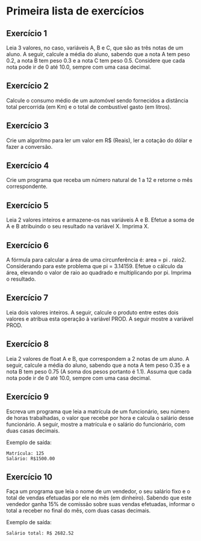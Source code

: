 # Primeira lista de exercícios

## Exercício 1

Leia 3 valores, no caso, variáveis A, B e C, que são as três notas de um aluno. A seguir, calcule a média do aluno, sabendo que a nota A tem peso 0.2, a nota B tem peso 0.3 e a nota C tem peso 0.5. Considere que cada nota pode ir de 0 até 10.0, sempre com uma casa decimal.

## Exercício 2

Calcule o consumo médio de um automóvel sendo fornecidos a distância total percorrida (em Km) e o total de combustível gasto (em litros).

## Exercício 3

Crie um algoritmo para ler um valor em R$ (Reais), ler a cotação do dólar e fazer a conversão.

## Exercício 4

Crie um programa que receba um número natural de 1 a 12 e retorne o mês correspondente.

## Exercício 5

Leia 2 valores inteiros e armazene-os nas variáveis A e B. Efetue a soma de A e B atribuindo o seu resultado na variável X. Imprima X.

## Exercício 6

A fórmula para calcular a área de uma circunferência é: area = pi . raio2. Considerando para este problema que pi = 3.14159. Efetue o cálculo da área, elevando o valor de raio ao quadrado e multiplicando por pi. Imprima o resultado.

## Exercício 7

Leia dois valores inteiros. A seguir, calcule o produto entre estes dois valores e atribua esta operação à variável PROD. A seguir mostre a variável PROD.

## Exercício 8

Leia 2 valores de float A e B, que correspondem a 2 notas de um aluno. A seguir, calcule a média do aluno, sabendo que a nota A tem peso 0.35 e a nota B tem peso 0.75 (A soma dos pesos portanto é 1.1). Assuma que cada nota pode ir de 0 até 10.0, sempre com uma casa decimal.

## Exercício 9

Escreva um programa que leia a matrícula de um funcionário, seu número de horas trabalhadas, o valor que recebe por hora e calcula o salário desse funcionário. A seguir, mostre a matrícula e o salário do funcionário, com duas casas decimais.

Exemplo de saída:

	Matrícula: 125
	Salário: R$1500.00

## Exercício 10

Faça um programa que leia o nome de um vendedor, o seu salário fixo e o total de vendas efetuadas por ele no mês (em dinheiro). Sabendo que este vendedor ganha 15% de comissão sobre suas vendas efetuadas, informar o total a receber no final do mês, com duas casas decimais.

Exemplo de saída:

	Salário total: R$ 2682.52

